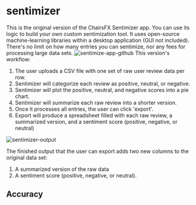 # sentimizer
This is the original version of the ChairsFX Sentimizer app. You can use its logic to build your own custom sentimization tool. It uses open-source machine-learning libraries within a desktop application (GUI not included). There's no limit on how many entries you can sentimize, nor any fees for processing large data sets. 
![sentimize-app-github](https://github.com/AnilRamsey/sentimizer/assets/149247651/bf363580-b76a-4de1-8ed6-47615630a1ff)
This version's workflow: 
1. The user uploads a CSV file with one set of raw user review data per row.
2. Sentimizer will categorize each review as positive, neutral, or negative.
3. Sentimizer will plot the positive, neutral, and negative scores into a pie chart.
4. Sentimizer will summarize each raw review into a shorter version.
5. Once it processes all entries, the user can click 'export'.
6. Export will produce a spreadsheet filled with each raw review, a summarized version, and a sentiment score (positive, negative, or neutral)

![sentimizer-output](https://github.com/AnilRamsey/sentimizer/assets/149247651/71b422d8-2eea-4696-af84-87a5b72f55f1)

The finished output that the user can export adds two new columns to the original data set: 
1. A summarized version of the raw data 
2. A sentiment score (positive, negative, or neutral).

## Accuracy
